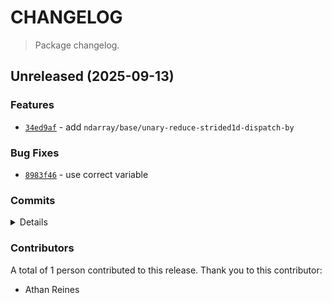 # CHANGELOG

> Package changelog.

<section class="release" id="unreleased">

## Unreleased (2025-09-13)

<section class="features">

### Features

-   [`34ed9af`](https://github.com/stdlib-js/stdlib/commit/34ed9af63e302a5f4a759c7ef9b4f048b3ef89d4) - add `ndarray/base/unary-reduce-strided1d-dispatch-by`

</section>

<!-- /.features -->

<section class="bug-fixes">

### Bug Fixes

-   [`8983f46`](https://github.com/stdlib-js/stdlib/commit/8983f46c72781a991814dcf9a6e08db27cd12e39) - use correct variable

</section>

<!-- /.bug-fixes -->

<section class="commits">

### Commits

<details>

-   [`794dcb3`](https://github.com/stdlib-js/stdlib/commit/794dcb39a1a97b958b56f2a56ada615344a0d993) - **docs:** fix examples _(by Athan Reines)_
-   [`b937bc4`](https://github.com/stdlib-js/stdlib/commit/b937bc453930ccb515898c2e2040c65f9f9ae2ad) - **docs:** fix comment _(by Athan Reines)_
-   [`7ff8051`](https://github.com/stdlib-js/stdlib/commit/7ff805189d4e18714abb7ad430e409bae2db442b) - **docs:** fix comment _(by Athan Reines)_
-   [`8983f46`](https://github.com/stdlib-js/stdlib/commit/8983f46c72781a991814dcf9a6e08db27cd12e39) - **fix:** use correct variable _(by Athan Reines)_
-   [`71f1df4`](https://github.com/stdlib-js/stdlib/commit/71f1df4e7a7c70aa99e3ea52aaabaafa6d033878) - **docs:** update examples _(by Athan Reines)_
-   [`5b938ee`](https://github.com/stdlib-js/stdlib/commit/5b938eee513bfe9b1859cb2875aaed8d787daf74) - **docs:** update description _(by Athan Reines)_
-   [`34ed9af`](https://github.com/stdlib-js/stdlib/commit/34ed9af63e302a5f4a759c7ef9b4f048b3ef89d4) - **feat:** add `ndarray/base/unary-reduce-strided1d-dispatch-by` _(by Athan Reines)_

</details>

</section>

<!-- /.commits -->

<section class="contributors">

### Contributors

A total of 1 person contributed to this release. Thank you to this contributor:

-   Athan Reines

</section>

<!-- /.contributors -->

</section>

<!-- /.release -->

